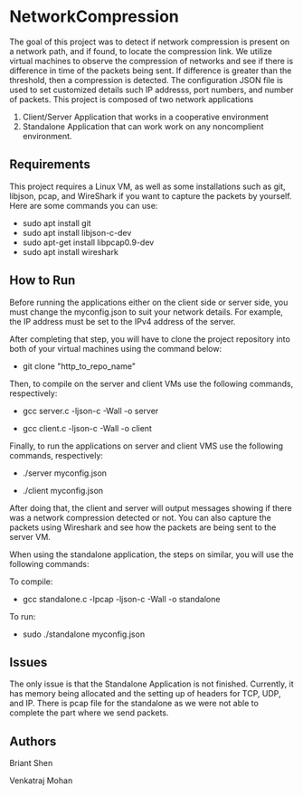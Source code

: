 # NetworkCompression

The goal of this project was to detect if network compression is present on a network path, and if found, to locate the compression link. We utilize virtual machines to observe the compression of networks and see if there is difference in time of the packets being sent. If difference is greater than the threshold, then a compression is detected. The configuration JSON file is used to set customized details such IP addresss, port numbers, and number of packets.
This project is composed of two network applications
1. Client/Server Application that works in a cooperative environment
2. Standalone Application that can work work on any noncomplient environment.

## Requirements

This project requires a Linux VM, as well as some installations such as git, libjson, pcap, and WireShark if you want to capture the packets by yourself.
Here are some commands you can use:
* sudo apt install git
* sudo apt install libjson-c-dev
* sudo apt-get install libpcap0.9-dev
* sudo apt install wireshark


## How to Run 

Before running the applications either on the client side or server side, you must change the myconfig.json to suit your network details. For example, the IP address must be set to the IPv4 address of the server. 

After completing that step, you will have to clone the project repository into both of your virtual machines using the command below:

* git clone "http_to_repo_name"

Then, to compile on the server and client VMs use the following commands, respectively: 

* gcc server.c -ljson-c -Wall -o server

* gcc client.c -ljson-c -Wall -o client


Finally, to run the applications on server and client VMS use the following commands, respectively:

* ./server myconfig.json 

* ./client myconfig.json 

After doing that, the client and server will output messages showing if there was a network compression detected or not.
You can also capture the packets using Wireshark and see how the packets are being sent to the server VM.

When using the standalone application, the steps on similar, you will use the following commands:

To compile:

* gcc standalone.c -lpcap -ljson-c -Wall -o standalone

To run:

* sudo ./standalone myconfig.json 

## Issues

The only issue is that the Standalone Application is not finished. Currently, it has memory being allocated and the setting up of headers for TCP, UDP, and IP. There is pcap file for the standalone as we were not able to complete the part where we send packets.

## Authors
Briant Shen

Venkatraj Mohan
